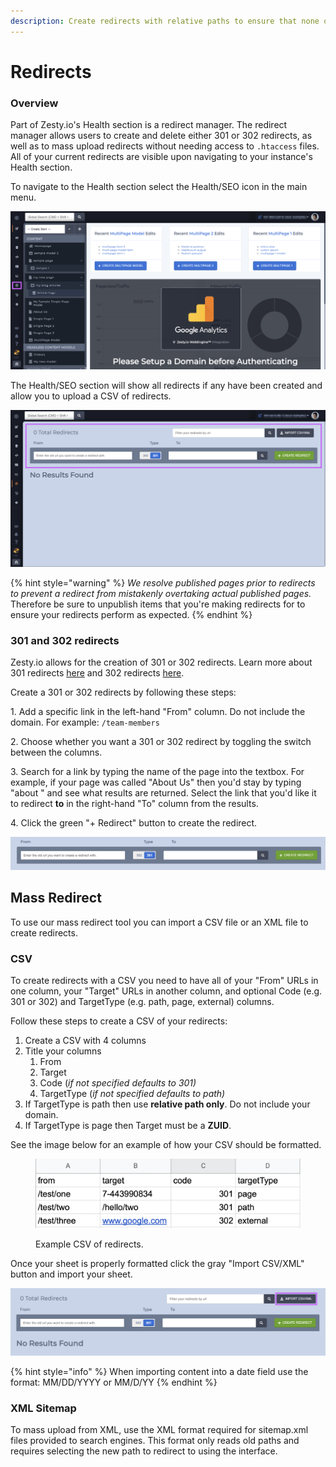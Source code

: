 ```yaml
---
description: Create redirects with relative paths to ensure that none of your pages 404.
---
```


# Redirects

### Overview

Part of Zesty.io's Health section is a redirect manager. The redirect manager allows users to create and delete either 301 or 302 redirects, as well as to mass upload redirects without needing access to `.htaccess` files. All of your current redirects are visible upon navigating to your instance's Health section.

To navigate to the Health section select the Health/SEO icon in the main menu.

![Access the health section from the Manager UI navigation bar.](<../../../.gitbook/assets/01-seo-navigate-to-seo (1).png>)

The Health/SEO section will show all redirects if any have been created and allow you to upload a CSV of redirects.&#x20;

![Redirects can be created and managed through this interface.](<../../../.gitbook/assets/02-seo-manage-redirects (1).png>)

{% hint style="warning" %}
_We resolve published pages prior to redirects to prevent a redirect from mistakenly  overtaking actual published pages._ Therefore be sure to unpublish items that you're making redirects for to ensure your redirects perform as expected.
{% endhint %}

### 301 and 302 redirects

Zesty.io allows for the creation of 301 or 302 redirects. Learn more about 301 redirects [here](https://developer.mozilla.org/en-US/docs/Web/HTTP/Status/301) and 302 redirects [here](https://developer.mozilla.org/en-US/docs/Web/HTTP/Status/302).

Create a 301 or 302 redirects by following these steps:&#x20;

1\. Add a specific link in the left-hand "From" column. Do not include the domain. For example: `/team-members`&#x20;

2\. Choose whether you want a 301 or 302 redirect by toggling the switch between the columns.&#x20;

3\. Search for a link by typing the name of the page into the textbox. For example, if your page was called "About Us" then you'd stay by typing "about " and see what results are returned. Select the link that you'd like it to redirect **to** in the right-hand "To" column from the results.&#x20;

4\. Click the green "+ Redirect" button to create the redirect.

![Create redirect interface.](../../../.gitbook/assets/seo-redirect-from-to.png)

## Mass Redirect

To use our mass redirect tool you can import a CSV file or an XML file to create redirects.

### CSV

To create redirects with a CSV you need to have all of your "From" URLs in one column, your "Target" URLs in another column, and optional Code (e.g. 301 or 302) and TargetType (e.g. path, page, external) columns.

Follow these steps to create a CSV of your redirects:

1. Create a CSV with 4 columns
2. Title your columns
   1. From
   2. Target
   3. Code (_if not specified_ _defaults to 301)_
   4. TargetType (_if not specified_ _defaults  to path)_
3. If TargetType is path then use **relative path only**. Do not include your domain.
4. If TargetType is page then Target must be a **ZUID**.

See the image below for an example of how your CSV should be formatted.

<figure><img src="../../../.gitbook/assets/Screen Shot 2022-09-07 at 9.24.50 AM.png" alt=""><figcaption><p>Example CSV of redirects.</p></figcaption></figure>

Once your sheet is properly formatted click the gray "Import CSV/XML" button and import your sheet.

![Redirect and CSV upload interface.](../../../.gitbook/assets/redirects.png)



{% hint style="info" %}
When importing content into a date field use the format: MM/DD/YYYY or  MM/D/YY
{% endhint %}

### XML Sitemap

To mass upload from XML, use the XML format required for sitemap.xml files provided to search engines. This format only reads old paths and requires selecting the new path to redirect to using the interface.
